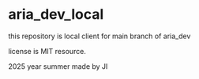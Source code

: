 # aria_dev_local 
this repository is local client for main branch of aria_dev 

license is MIT resource. 

2025 year summer made by JI 



